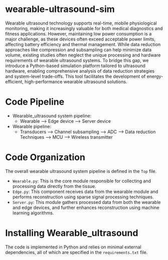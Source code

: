 # wearable-ultrasound-sim
Wearable ultrasound technology supports real-time, mobile physiological monitoring, making it increasingly valuable for both medical diagnostics and fitness applications. However, maintaining low power consumption is a major challenge, as these devices often exceed acceptable power limits, affecting battery efficiency and thermal management. While data reduction approaches like compression and subsampling can help minimize data volume, existing studies often neglect the unique processing and hardware requirements of wearable ultrasound systems. To bridge this gap, we introduce a Python-based simulation platform tailored to ultrasound hardware, enabling comprehensive analysis of data reduction strategies and system-level trade-offs. This tool facilitates the development of energy-efficient, high-performance wearable ultrasound solutions.
# Code Pipeline
* Wearable_ultrasound system pipeline:
    * Wearable --> Edge device --> Server device
* Wearable pipeline:
    * Transducers --> Channel subsampling --> ADC --> Data reduction Techniques --> MCU --> Wireless transmitter 
# Code Organization
The overall wearable ultrasound system pipeline is defined in the `Top` file.

* `Wearable.py`: This is the core module responsible for collecting and processing data directly from the tissue.
* `Edge.py`: This component receives data from the wearable module and performs reconstruction using sparse signal processing techniques.
* `Server.py`: This module gathers processed data from both the wearable and edge devices, and further enhances reconstruction using machine learning algorithms.


# Installing Wearable_ultrasound
The code is implemented in Python and relies on minimal external dependencies, all of which are specified in the `requirements.txt` file.



